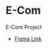 # E-Com
E-Com Project

- [Figma Link](https://www.figma.com/design/drfedVyUlTWbnea11OL5lF/E-comm-App-Kit-(Community)?node-id=0-1&node-type=canvas&t=F0LvLH3AOQWRW8YU-0)
